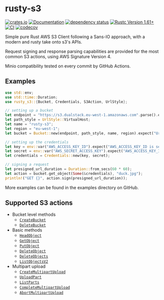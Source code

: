 # rusty-s3

[![crates.io](https://img.shields.io/crates/v/rusty-s3.svg)](https://crates.io/crates/rusty-s3)
[![Documentation](https://docs.rs/rusty-s3/badge.svg)](https://docs.rs/rusty-s3)
[![dependency status](https://deps.rs/crate/rusty-s3/0.4.0/status.svg)](https://deps.rs/crate/rusty-s3/0.4.0)
[![Rustc Version 1.61+](https://img.shields.io/badge/rustc-1.61+-lightgray.svg)](https://blog.rust-lang.org/2022/05/19/Rust-1.61.0.html)
[![CI](https://github.com/paolobarbolini/rusty-s3/workflows/CI/badge.svg)](https://github.com/paolobarbolini/rusty-s3/actions?query=workflow%3ACI)
[![codecov](https://codecov.io/gh/paolobarbolini/rusty-s3/branch/main/graph/badge.svg?token=K0YPC21N8D)](https://codecov.io/gh/paolobarbolini/rusty-s3)

Simple pure Rust AWS S3 Client following a Sans-IO approach, with a modern
and rusty take onto s3's APIs.

Request signing and response parsing capabilities are provided for the
most common S3 actions, using AWS Signature Version 4.

Minio compatibility tested on every commit by GitHub Actions.

## Examples

```rust
use std::env;
use std::time::Duration;
use rusty_s3::{Bucket, Credentials, S3Action, UrlStyle};

// setting up a bucket
let endpoint = "https://s3.dualstack.eu-west-1.amazonaws.com".parse().expect("endpoint is a valid Url");
let path_style = UrlStyle::VirtualHost;
let name = "rusty-s3";
let region = "eu-west-1";
let bucket = Bucket::new(endpoint, path_style, name, region).expect("Url has a valid scheme and host");

// setting up the credentials
let key = env::var("AWS_ACCESS_KEY_ID").expect("AWS_ACCESS_KEY_ID is set and a valid String");
let secret = env::var("AWS_SECRET_ACCESS_KEY").expect("AWS_ACCESS_KEY_ID is set and a valid String");
let credentials = Credentials::new(key, secret);

// signing a request
let presigned_url_duration = Duration::from_secs(60 * 60);
let action = bucket.get_object(Some(&credentials), "duck.jpg");
println!("GET {}", action.sign(presigned_url_duration));
```

More examples can be found in the examples directory on GitHub.

## Supported S3 actions

* Bucket level methods
    * [`CreateBucket`][createbucket]
    * [`DeleteBucket`][deletebucket]
* Basic methods
    * [`HeadObject`][headobject]
    * [`GetObject`][getobject]
    * [`PutObject`][putobject]
    * [`DeleteObject`][deleteobject]
    * [`DeleteObjects`][deleteobjects]
    * [`ListObjectsV2`][listobjectsv2]
* Multipart upload
    * [`CreateMultipartUpload`][completemultipart]
    * [`UploadPart`][uploadpart]
    * [`ListParts`][listparts]
    * [`CompleteMultipartUpload`][completemultipart]
    * [`AbortMultipartUpload`][abortmultipart]

[abortmultipart]: https://docs.aws.amazon.com/AmazonS3/latest/API/API_AbortMultipartUpload.html
[completemultipart]: https://docs.aws.amazon.com/AmazonS3/latest/API/API_CreateMultipartUpload.html
[listparts]: https://docs.aws.amazon.com/AmazonS3/latest/API/API_ListParts.html
[createbucket]: https://docs.aws.amazon.com/AmazonS3/latest/API/API_CreateBucket.html
[deletebucket]: https://docs.aws.amazon.com/AmazonS3/latest/API/API_DeleteBucket.html
[createmultipart]: https://docs.aws.amazon.com/AmazonS3/latest/API/API_CreateMultipartUpload.html
[deleteobject]: https://docs.aws.amazon.com/AmazonS3/latest/API/API_DeleteObject.html
[deleteobjects]: https://docs.aws.amazon.com/AmazonS3/latest/API/API_DeleteObjects.html
[getobject]: https://docs.aws.amazon.com/AmazonS3/latest/API/API_GetObject.html
[headobject]: https://docs.aws.amazon.com/AmazonS3/latest/API/API_HeadObject.html
[listobjectsv2]: https://docs.aws.amazon.com/AmazonS3/latest/API/API_ListObjectsV2.html
[putobject]: https://docs.aws.amazon.com/AmazonS3/latest/API/API_PutObject.html
[uploadpart]: https://docs.aws.amazon.com/AmazonS3/latest/API/API_UploadPart
